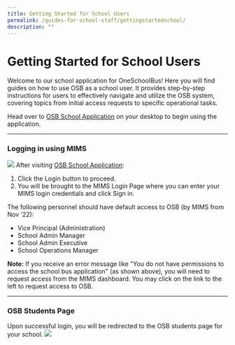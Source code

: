 ```yaml
---
title: Getting Started for School Users
permalink: /guides-for-school-staff/gettingstartedschool/
description: ""
---
```

# Getting Started for School Users

Welcome to our school application for OneSchoolBus! Here you will find guides on how to use OSB as a school user. It provides step-by-step instructions for users to effectively navigate and utilize the OSB system, covering topics from initial access requests to specific operational tasks.

Head over to [OSB School Application](https://go.gov.sg/osb-school) on your desktop to begin using the application.

---
### Logging in using MIMS

**![](https://lh7-us.googleusercontent.com/giKsoXY0NmsnDS0U44r9685E5tOZHJpIGR2eeNNxbf8tJCjuwny_gkfIqQSbMBg1-9LXBYAs9ZTTP3x4FTWcJNnBcYDWCRPvFq2149_aWgQ_IBQJ52hq1hkI1L9IaHu8HFQquuBvG3qcbrrVZKhbOyI)**
After visiting [OSB School Application](https://go.gov.sg/osb-school):

1. Click the Login button to proceed.
2. You will be brought to the MIMS Login Page where you can enter your MIMS login credentials and click Sign in.

The following personnel should have default access to OSB (by MIMS from Nov ‘22):
- Vice Principal (Administration)
- School Admin Manager
- School Admin Executive
- School Operations Manager

**Note:** If you receive an error message like "You do not have permissions to access the school bus application" (as shown above), you will need to request access from the MIMS dashboard. You may click on the link to the left to request access to OSB.


---
### OSB Students Page

Upon successful login, you will be redirected to the OSB students page for your school.
**![](https://lh7-us.googleusercontent.com/EOJPnZ7wcJmrDGQG6wNDqEmwU4TBFxpHlSSo1bUxgYJXBh96X5RhYyZbDqzJKadhcY-ORyAGnfZen9RvsASbf9We6pSDw2aRtbyUIHpFH--j8I8StGyu_NLy6VUCHEL0AVwUNQKcuOmJ5i-eSCnc7rE)**